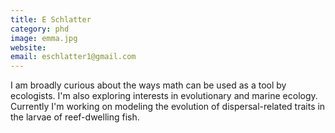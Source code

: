 ```yaml
---
title: E Schlatter
category: phd
image: emma.jpg
website:
email: eschlatter1@gmail.com
---
```


I am broadly curious about the ways math can be used as a tool by ecologists. I'm also exploring interests in evolutionary and marine ecology. Currently I'm working on modeling the evolution of dispersal-related traits in the larvae of reef-dwelling fish.


